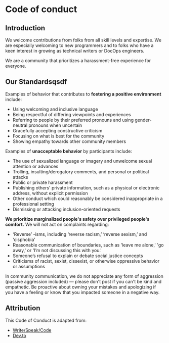 # Code of conduct

## Introduction
We welcome contributions from folks from all skill levels and expertise. We are especially welcoming to new programmers and to folks who have a keen interest in growing as technical writers or DocOps engineers.

We are a community that prioritizes a harassment-free experience for everyone.

## Our Standardsqsdf
Examples of behavior that contributes to **fostering a positive environment** include:
- Using welcoming and inclusive language
- Being respectful of differing viewpoints and experiences
- Referring to people by their preferred pronouns and using gender-neutral pronouns when uncertain
- Gracefully accepting constructive criticism
- Focusing on what is best for the community
- Showing empathy towards other community members

Examples of **unacceptable behavior** by participants include:
- The use of sexualized language or imagery and unwelcome sexual attention or advances
- Trolling, insulting/derogatory comments, and personal or political attacks
- Public or private harassment
- Publishing others' private information, such as a physical or electronic address, without explicit permission
- Other conduct which could reasonably be considered inappropriate in a professional setting
- Dismissing or attacking inclusion-oriented requests

**We prioritize marginalized people's safety over privileged people's comfort.** We will not act on complaints regarding:
- ‘Reverse’ -isms, including ‘reverse racism,’ ‘reverse sexism,’ and ‘cisphobia’
- Reasonable communication of boundaries, such as 'leave me alone,' 'go away,' or 'I’m not discussing this with you.'
- Someone’s refusal to explain or debate social justice concepts
- Criticisms of racist, sexist, cissexist, or otherwise oppressive behavior or assumptions

In community communication, we do not appreciate any form of aggression (passive aggression included) — please don't post if you can't be kind and empathetic. Be proactive about owning your mistakes and apologizing if you have a feeling or know that you impacted someone in a negative way.

## Attribution
This Code of Conduct is adapted from:
- [Write/Speak/Code](https://www.writespeakcode.com/code-of-conduct/)
- [Dev.to](https://dev.to/code-of-conduct)